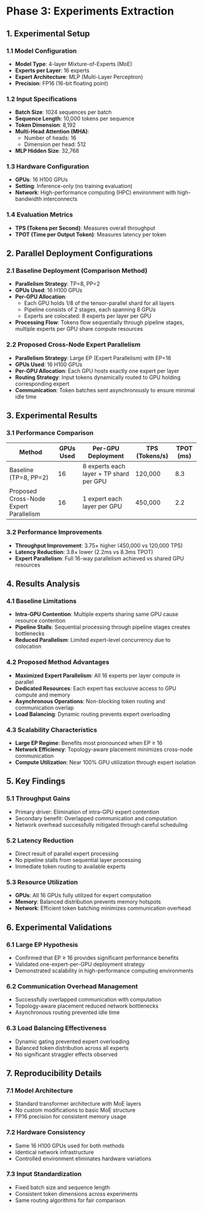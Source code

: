 # Phase 3: Experiments Extraction

## 1. Experimental Setup

### 1.1 Model Configuration
- **Model Type**: 4-layer Mixture-of-Experts (MoE)
- **Experts per Layer**: 16 experts
- **Expert Architecture**: MLP (Multi-Layer Perceptron)
- **Precision**: FP16 (16-bit floating point)

### 1.2 Input Specifications
- **Batch Size**: 1024 sequences per batch
- **Sequence Length**: 10,000 tokens per sequence
- **Token Dimension**: 8,192
- **Multi-Head Attention (MHA)**:
  - Number of heads: 16
  - Dimension per head: 512
- **MLP Hidden Size**: 32,768

### 1.3 Hardware Configuration
- **GPUs**: 16 H100 GPUs
- **Setting**: Inference-only (no training evaluation)
- **Network**: High-performance computing (HPC) environment with high-bandwidth interconnects

### 1.4 Evaluation Metrics
- **TPS (Tokens per Second)**: Measures overall throughput
- **TPOT (Time per Output Token)**: Measures latency per token

## 2. Parallel Deployment Configurations

### 2.1 Baseline Deployment (Comparison Method)
- **Parallelism Strategy**: TP=8, PP=2
- **GPUs Used**: 16 H100 GPUs
- **Per-GPU Allocation**:
  - Each GPU holds 1/8 of the tensor-parallel shard for all layers
  - Pipeline consists of 2 stages, each spanning 8 GPUs
  - Experts are colocated: 8 experts per layer per GPU
- **Processing Flow**: Tokens flow sequentially through pipeline stages, multiple experts per GPU share compute resources

### 2.2 Proposed Cross-Node Expert Parallelism
- **Parallelism Strategy**: Large EP (Expert Parallelism) with EP=16
- **GPUs Used**: 16 H100 GPUs
- **Per-GPU Allocation**: Each GPU hosts exactly one expert per layer
- **Routing Strategy**: Input tokens dynamically routed to GPU holding corresponding expert
- **Communication**: Token batches sent asynchronously to ensure minimal idle time

## 3. Experimental Results

### 3.1 Performance Comparison
| Method | GPUs Used | Per-GPU Deployment | TPS (Tokens/s) | TPOT (ms) |
|--------|-----------|-------------------|----------------|-----------|
| Baseline (TP=8, PP=2) | 16 | 8 experts each layer + TP shard per GPU | 120,000 | 8.3 |
| Proposed Cross-Node Expert Parallelism | 16 | 1 expert each layer per GPU | 450,000 | 2.2 |

### 3.2 Performance Improvements
- **Throughput Improvement**: 3.75× higher (450,000 vs 120,000 TPS)
- **Latency Reduction**: 3.8× lower (2.2ms vs 8.3ms TPOT)
- **Expert Parallelism**: Full 16-way parallelism achieved vs shared GPU resources

## 4. Results Analysis

### 4.1 Baseline Limitations
- **Intra-GPU Contention**: Multiple experts sharing same GPU cause resource contention
- **Pipeline Stalls**: Sequential processing through pipeline stages creates bottlenecks
- **Reduced Parallelism**: Limited expert-level concurrency due to colocation

### 4.2 Proposed Method Advantages
- **Maximized Expert Parallelism**: All 16 experts per layer compute in parallel
- **Dedicated Resources**: Each expert has exclusive access to GPU compute and memory
- **Asynchronous Operations**: Non-blocking token routing and communication overlap
- **Load Balancing**: Dynamic routing prevents expert overloading

### 4.3 Scalability Characteristics
- **Large EP Regime**: Benefits most pronounced when EP ≥ 16
- **Network Efficiency**: Topology-aware placement minimizes cross-node communication
- **Compute Utilization**: Near 100% GPU utilization through expert isolation

## 5. Key Findings

### 5.1 Throughput Gains
- Primary driver: Elimination of intra-GPU expert contention
- Secondary benefit: Overlapped communication and computation
- Network overhead successfully mitigated through careful scheduling

### 5.2 Latency Reduction
- Direct result of parallel expert processing
- No pipeline stalls from sequential layer processing
- Immediate token routing to available experts

### 5.3 Resource Utilization
- **GPUs**: All 16 GPUs fully utilized for expert computation
- **Memory**: Balanced distribution prevents memory hotspots
- **Network**: Efficient token batching minimizes communication overhead

## 6. Experimental Validations

### 6.1 Large EP Hypothesis
- Confirmed that EP ≥ 16 provides significant performance benefits
- Validated one-expert-per-GPU deployment strategy
- Demonstrated scalability in high-performance computing environments

### 6.2 Communication Overhead Management
- Successfully overlapped communication with computation
- Topology-aware placement reduced network bottlenecks
- Asynchronous routing prevented idle time

### 6.3 Load Balancing Effectiveness
- Dynamic gating prevented expert overloading
- Balanced token distribution across all experts
- No significant straggler effects observed

## 7. Reproducibility Details

### 7.1 Model Architecture
- Standard transformer architecture with MoE layers
- No custom modifications to basic MoE structure
- FP16 precision for consistent memory usage

### 7.2 Hardware Consistency
- Same 16 H100 GPUs used for both methods
- Identical network infrastructure
- Controlled environment eliminates hardware variations

### 7.3 Input Standardization
- Fixed batch size and sequence length
- Consistent token dimensions across experiments
- Same routing algorithms for fair comparison